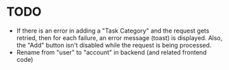# TODO
* If there is an error in adding a "Task Category" and the request gets retried, then for each failure, an error message (toast) is displayed. Also, the "Add" button isn't disabled while the request is being processed.
* Rename from "user" to "account" in backend (and related frontend code)
